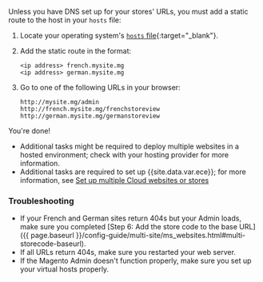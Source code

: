 <div markdown="1">

Unless you have DNS set up for your stores' URLs, you must add a static route to the host in your `hosts` file:

1.  Locate your operating system's [`hosts` file](https://en.wikipedia.org/wiki/Hosts_(file)#Location_in_the_file_system){:target="_blank"}.
2.  Add the static route in the format:

        <ip address> french.mysite.mg
        <ip address> german.mysite.mg
3.  Go to one of the following URLs in your browser:

        http://mysite.mg/admin
        http://french.mysite.mg/frenchstoreview
        http://german.mysite.mg/germanstoreview

You're done!

<div class="bs-callout bs-callout-info" id="info">
  <ul><li>Additional tasks might be required to deploy multiple websites in a hosted environment; check with your hosting provider for more information.</li>
    <li>Additional tasks are required to set up {{site.data.var.ece}}; for more information, see <a href="{{ page.baseurl }}/cloud/project/project-multi-sites.html">Set up multiple Cloud websites or stores</a></li></ul>
</div>

### Troubleshooting

*	If your French and German sites return 404s but your Admin loads, make sure you completed [Step 6: Add the store code to the base URL]({{ page.baseurl }}/config-guide/multi-site/ms_websites.html#multi-storecode-baseurl).
*	If all URLs return 404s, make sure you restarted your web server.
*	If the Magento Admin doesn't function properly, make sure you set up your virtual hosts properly.
